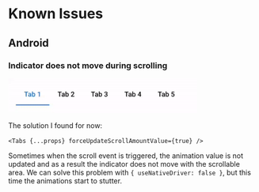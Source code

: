# Known Issues

## Android

### Indicator does not move during scrolling

<img src="./images/indicator-not-moving.gif" alt="Indicator not moving" height="70" />

The solution I found for now:

```tsx
<Tabs {...props} forceUpdateScrollAmountValue={true} />
```

Sometimes when the scroll event is triggered, the animation value is not updated and as a result the indicator does not move with the scrollable area. We can solve this problem with `{ useNativeDriver: false }`, but this time the animations start to stutter.
